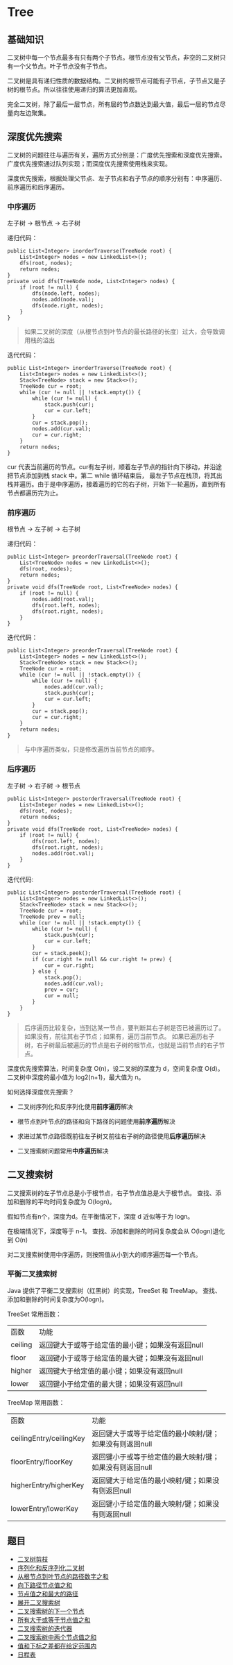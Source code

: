 # Tree

## 基础知识

二叉树中每一个节点最多有只有两个子节点。根节点没有父节点，非空的二叉树只有一个父节点。叶子节点没有子节点。

二叉树是具有递归性质的数据结构。二叉树的根节点可能有子节点，子节点又是子树的根节点。所以往往使用递归的算法更加直观。

完全二叉树，除了最后一层节点，所有层的节点数达到最大值，最后一层的节点尽量向左边聚集。

## 深度优先搜索

二叉树的问题往往与遍历有关，遍历方式分别是：广度优先搜索和深度优先搜索。广度优先搜索通过队列实现；而深度优先搜索使用栈来实现。

深度优先搜索，根据处理父节点、左子节点和右子节点的顺序分别有：中序遍历、前序遍历和后序遍历。

### 中序遍历

左子树 -> 根节点 -> 右子树

递归代码：

```
public List<Integer> inorderTraverse(TreeNode root) {
    List<Integer> nodes = new LinkedList<>();
    dfs(root, nodes);
    return nodes;
}
private void dfs(TreeNode node, List<Integer> nodes) {
    if (root != null) {
        dfs(node.left, nodes);
        nodes.add(node.val);
        dfs(node.right, nodes);
    }
}
```

> 如果二叉树的深度（从根节点到叶节点的最长路径的长度）过大，会导致调用栈的溢出

迭代代码：

```
public List<Integer> inorderTraverse(TreeNode root) {
    List<Integer> nodes = new LinkedList<>();
    Stack<TreeNode> stack = new Stack<>();
    TreeNode cur = root;
    while (cur != null || !stack.empty()) {
        while (cur != null) {
            stack.push(cur);
            cur = cur.left;
        }
        cur = stack.pop();
        nodes.add(cur.val);
        cur = cur.right;
    }
    return nodes;
}
```

cur 代表当前遍历的节点。cur有左子树，顺着左子节点的指针向下移动，并沿途把节点添加到栈 stack 中。第二 while 循环结束后，
最左子节点在栈顶，将其出栈并遍历。由于是中序遍历，接着遍历的它的右子树，开始下一轮遍历，直到所有节点都遍历完为止。

### 前序遍历
根节点 -> 左子树 -> 右子树

递归代码：

```
public List<Integer> preorderTraversal(TreeNode root) {
    List<TreeNode> nodes = new LinkedList<>();
    dfs(root, nodes);
    return nodes;
}
private void dfs(TreeNode root, List<TreeNode> nodes) {
    if (root != null) {
        nodes.add(root.val);
        dfs(root.left, nodes);
        dfs(root.right, nodes);
    }
}
```

迭代代码：

```
public List<Integer> preorderTraversal(TreeNode root) {
    List<Integer> nodes = new LinkedList<>();
    Stack<TreeNode> stack = new Stack<>();
    TreeNode cur = root;
    while (cur != null || !stack.empty()) {
        while (cur != null) {
            nodes.add(cur.val);
            stack.push(cur);
            cur = cur.left;
        }
        cur = stack.pop();
        cur = cur.right;
    }
    return nodes;
}
```

> 与中序遍历类似，只是修改遍历当前节点的顺序。

### 后序遍历

左子树 -> 右子树 -> 根节点

```
public List<Integer> postorderTraversal(TreeNode root) {
    List<Integer nodes = new LinkedList<>();
    dfs(root, nodes);
    return nodes;
}
private void dfs(TreeNode root, List<TreeNode> nodes) {
    if (root != null) {
        dfs(root.left, nodes);
        dfs(root.right, nodes);
        nodes.add(root.val);
    }
}
```

迭代代码:

```
public List<Integer> postorderTraversal(TreeNode root) {
    List<Integer> nodes = new LinkedList<>();
    Stack<TreeNode> stack = new Stack<>();
    TreeNode cur = root;
    TreeNode prev = null;
    while (cur != null || !stack.empty()) {
        while (cur != null) {
            stack.push(cur);
            cur = cur.left;
        }
        cur = stack.peek();
        if (cur.right != null && cur.right != prev) {
            cur = cur.right;
        } else {
            stack.pop();
            nodes.add(cur.val);
            prev = cur;
            cur = null;
        }
    }
}
```

> 后序遍历比较复杂，当到达某一节点，要判断其右子树是否已被遍历过了。如果没有，前往其右子节点；如果有，遍历当前节点。
> 如果已遍历右子树，右子树最后被遍历的节点是右子树的根节点，也就是当前节点的右子节点。

深度优先搜索算法，时间复杂度 O(n)，设二叉树的深度为 d，空间复杂度 O(d)。二叉树中深度的最小值为 log2(n+1)，最大值为 n。

如何选择深度优先搜索？

* 二叉树序列化和反序列化使用**前序遍历**解决

* 根节点到叶节点的路径和向下路径的问题使用**前序遍历**解决

* 求进过某节点路径既前往左子树又前往右子树的路径使用**后序遍历**解决

* 二叉搜索树问题常用**中序遍历**解决

## 二叉搜索树

二叉搜索树的左子节点总是小于根节点，右子节点值总是大于根节点。
查找、添加和删除的平均时间复杂度为 O(logn)。

假如节点有n个，深度为d。在平衡情况下，深度 d 近似等于为 logn。

在极端情况下，深度等于 n-1。 查找、添加和删除的时间复杂度会从 O(logn)退化到 O(n)

对二叉搜索树使用中序遍历，则按照值从小到大的顺序遍历每一个节点。

### 平衡二叉搜索树

Java 提供了平衡二叉搜索树（红黑树）的实现，TreeSet 和 TreeMap。 
查找、添加和删除的时间复杂度为O(logn)。

TreeSet 常用函数：

<table>
    <tr><td>函数</td><td>功能</td></tr>
    <tr><td>ceiling</td><td>返回键大于或等于给定值的最小键；如果没有返回null</td></tr>
    <tr><td>floor</td><td>返回键小于或等于给定值的最大键；如果没有返回null</td></tr>
    <tr><td>higher</td><td>返回键大于给定值的最小键；如果没有返回null</td></tr>
    <tr><td>lower</td><td>返回键小于给定值的最大键；如果没有返回null</td></tr>
</table>

TreeMap 常用函数：

<table>
    <tr><td>函数</td><td>功能</td></tr>
    <tr><td>ceilingEntry/ceilingKey</td><td>返回键大于或等于给定值的最小映射/键；如果没有则返回null</td></tr>
    <tr><td>floorEntry/floorKey</td><td>返回键小于或等于给定值的最大映射/键；如果没有则返回null</td></tr>
    <tr><td>higherEntry/higherKey</td><td>返回键大于给定值的最小映射/键；如果没有则返回null</td></tr>
    <tr><td>lowerEntry/lowerKey</td><td>返回键小于给定值的最大映射/键；如果没有则返回null</td></tr>
</table>

## 题目

* [二叉树剪枝](src/main/java/io/dure/coding/tree/PruneTree.java)
* [序列化和反序列化二叉树](src/main/java/io/dure/coding/tree/Codec.java)
* [从根节点到叶节点的路径数字之和](src/main/java/io/dure/coding/tree/SumNumbers.java)
* [向下路径节点值之和](src/main/java/io/dure/coding/tree/PathSum.java)
* [节点值之和最大的路径](src/main/java/io/dure/coding/tree/MaxPathSum.java)
* [展开二叉搜索树](src/main/java/io/dure/coding/tree/IncreasingBST.java)
* [二叉搜索树的下一个节点](src/main/java/io/dure/coding/tree/InorderSuccessor.java)
* [所有大于或等于节点值之和](src/main/java/io/dure/coding/tree/ConvertBST.java)
* [二叉搜索树的迭代器](src/main/java/io/dure/coding/tree/BSTIterator.java)
* [二叉搜索树中两个节点值之和](src/main/java/io/dure/coding/tree/FindTarget.java)
* [值和下标之差都在给定范围内](src/main/java/io/dure/coding/tree/ContainsNearbyAlmostDuplicate.java)
* [日程表](src/main/java/io/dure/coding/tree/MyCalendar.java)
